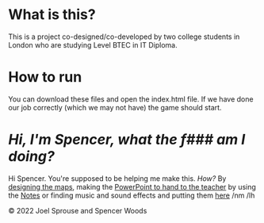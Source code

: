 # What is this?
This is a project co-designed/co-developed by two college students in London who are studying Level BTEC in IT Diploma.

# How to run
You can download these files and open the index.html file. If we have done our job correctly (which we may not have) the game should start.

# *Hi, I'm Spencer, what the f### am I doing?*
Hi Spencer. You're supposed to be helping me make this.
*How?*
By [designing the maps](https://www.figma.com/file/CY21xhpcUhMnBhMnFlbomm/Game?node-id=6%3A62), making the [PowerPoint to hand to the teacher](https://studentsouththamesac-my.sharepoint.com/:p:/r/personal/20050599_student_stcg_ac_uk/Documents/BTEC%20L3%20RQF%20ICT/9/Game%20Notes%20for%20U8%20and%209.pptx?d=waf8f18dcd23a4263aee5bdae703c18ed&csf=1&web=1&e=kxrJwX) by using the [Notes](https://studentsouththamesac-my.sharepoint.com/:w:/r/personal/20050599_student_stcg_ac_uk/Documents/BTEC%20L3%20RQF%20ICT/9/ICT%20U9%20Game%20Plan%20Notes%20Joel%20%26%20Spencer.docx?d=w69b9cc80fd1f4b49b6d5ca4bab73371d&csf=1&web=1&e=Urd3mw) or finding music and sound effects and putting them [here](https://dev.azure.com/20050599/Teacher%20Apocalypse/_git/Teacher-Apocalypse?path=/sound&version=GBmain)
/nm /lh

© 2022 Joel Sprouse and Spencer Woods
